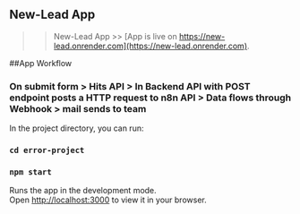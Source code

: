## New-Lead App

>> New-Lead App >> [App is live on https://new-lead.onrender.com](https://new-lead.onrender.com).

##App Workflow 

### On submit form > Hits API > In Backend API with POST endpoint posts a HTTP request to n8n API > Data flows through Webhook > mail sends to team   


In the project directory, you can run:

### `cd error-project`
### `npm start`

Runs the app in the development mode.\
Open [http://localhost:3000](http://localhost:3000) to view it in your browser.


